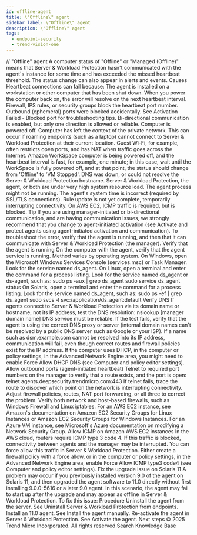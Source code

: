 ```yaml
---
id: offline-agent
title: \"Offline\" agent
sidebar_label: \"Offline\" agent
description: \"Offline\" agent
tags:
  - endpoint-security
  - trend-vision-one
---
```


/*<![CDATA[*/ $('#title').html($('meta[name=map-description]').attr('content')); /*]]>*/ "Offline" agent A computer status of "Offline" or "Managed (Offline)" means that Server & Workload Protection hasn't communicated with the agent's instance for some time and has exceeded the missed heartbeat threshold. The status change can also appear in alerts and events. Causes Heartbeat connections can fail because: The agent is installed on a workstation or other computer that has been shut down. When you power the computer back on, the error will resolve on the next heartbeat interval. Firewall, IPS rules, or security groups block the heartbeat port number. Outbound (ephemeral) ports were blocked accidentally. See Activation Failed - Blocked port for troubleshooting tips. Bi-directional communication is enabled, but only one direction is allowed or reliable. Computer is powered off. Computer has left the context of the private network. This can occur if roaming endpoints (such as a laptop) cannot connect to Server & Workload Protection at their current location. Guest Wi-Fi, for example, often restricts open ports, and has NAT when traffic goes across the Internet. Amazon WorkSpace computer is being powered off, and the heartbeat interval is fast, for example, one minute; in this case, wait until the WorkSpace is fully powered off, and at that point, the status should change from 'Offline' to 'VM Stopped'. DNS was down, or could not resolve the Server & Workload Protection hostname. Server & Workload Protection, the agent, or both are under very high system resource load. The agent process might not be running. The agent's system time is incorrect (required by SSL/TLS connections). Rule update is not yet complete, temporarily interrupting connectivity. On AWS EC2, ICMP traffic is required, but is blocked. Tip If you are using manager-initiated or bi-directional communication, and are having communication issues, we strongly recommend that you change to agent-initiated activation (see Activate and protect agents using agent-initiated activation and communication). To troubleshoot the error, verify that the agent is running, and then that it can communicate with Server & Workload Protection (the manager). Verify that the agent is running On the computer with the agent, verify that the agent service is running. Method varies by operating system. On Windows, open the Microsoft Windows Services Console (services.msc) or Task Manager. Look for the service named ds_agent. On Linux, open a terminal and enter the command for a process listing. Look for the service named ds_agent or ds-agent, such as: sudo ps -aux | grep ds_agent sudo service ds_agent status On Solaris, open a terminal and enter the command for a process listing. Look for the service named ds_agent, such as: sudo ps -ef | grep ds_agent sudo svcs -l svc:/application/ds_agent:default Verify DNS If agents connect to Server & Workload Protection via its domain name or hostname, not its IP address, test the DNS resolution: nslookup [manager domain name] DNS service must be reliable. If the test fails, verify that the agent is using the correct DNS proxy or server (internal domain names can't be resolved by a public DNS server such as Google or your ISP). If a name such as dsm.example.com cannot be resolved into its IP address, communication will fail, even though correct routes and firewall policies exist for the IP address. If the computer uses DHCP, in the computer or policy settings, in the Advanced Network Engine area, you might need to enable Force Allow DHCP DNS (see Computer and policy editor settings). Allow outbound ports (agent-initiated heartbeat) Telnet to required port numbers on the manager to verify that a route exists, and the port is open: telnet agents.deepsecurity.trendmicro.com:443 If telnet fails, trace the route to discover which point on the network is interrupting connectivity. Adjust firewall policies, routes, NAT port forwarding, or all three to correct the problem. Verify both network and host-based firewalls, such as Windows Firewall and Linux iptables. For an AWS EC2 instance, see Amazon's documentation on Amazon EC2 Security Groups for Linux Instances or Amazon EC2 Security Groups for Windows Instances. For an Azure VM instance, see Microsoft's Azure documentation on modifying a Network Security Group. Allow ICMP on Amazon AWS EC2 instances In the AWS cloud, routers require ICMP type 3 code 4. If this traffic is blocked, connectivity between agents and the manager may be interrupted. You can force allow this traffic in Server & Workload Protection. Either create a firewall policy with a force allow, or in the computer or policy settings, in the Advanced Network Engine area, enable Force Allow ICMP type3 code4 (see Computer and policy editor settings). Fix the upgrade issue on Solaris 11 A problem may occur if you previously installed version 9.0 of the agent on Solaris 11, and then upgraded the agent software to 11.0 directly without first installing 9.0.0-5616 or a later 9.0 agent. In this scenario, the agent may fail to start up after the upgrade and may appear as offline in Server & Workload Protection. To fix this issue: Procedure Uninstall the agent from the server. See Uninstall Server & Workload Protection from endpoints. Install an 11.0 agent. See Install the agent manually. Re-activate the agent in Server & Workload Protection. See Activate the agent. Next steps © 2025 Trend Micro Incorporated. All rights reserved.Search Knowledge Base